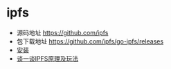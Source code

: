 # ipfs

* 源码地址 <https://github.com/ipfs>
* 包下载地址 <https://github.com/ipfs/go-ipfs/releases>
* [安装](install.md)
* [谈一谈IPFS原理及玩法](doc01/readme.md)